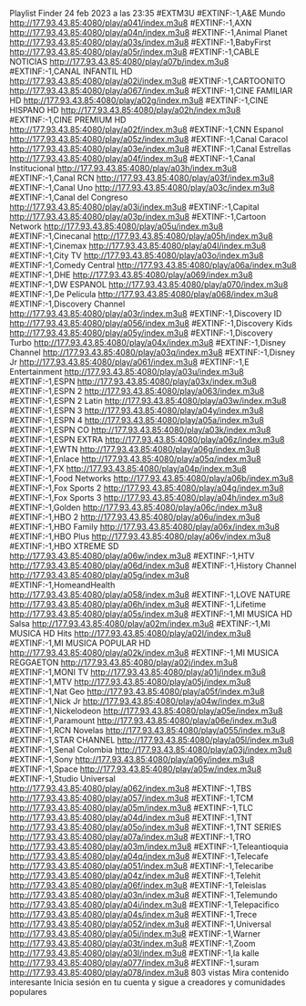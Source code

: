 Playlist Finder
24 feb 2023 a las 23:35
#EXTM3U
#EXTINF:-1,A&E Mundo
http://177.93.43.85:4080/play/a041/index.m3u8
#EXTINF:-1,AXN
http://177.93.43.85:4080/play/a04n/index.m3u8
#EXTINF:-1,Animal Planet
http://177.93.43.85:4080/play/a03s/index.m3u8
#EXTINF:-1,BabyFirst
http://177.93.43.85:4080/play/a05r/index.m3u8
#EXTINF:-1,CABLE NOTICIAS
http://177.93.43.85:4080/play/a07b/index.m3u8
#EXTINF:-1,CANAL INFANTIL HD
http://177.93.43.85:4080/play/a02i/index.m3u8
#EXTINF:-1,CARTOONITO
http://177.93.43.85:4080/play/a067/index.m3u8
#EXTINF:-1,CINE FAMILIAR HD
http://177.93.43.85:4080/play/a02g/index.m3u8
#EXTINF:-1,CINE HISPANO HD
http://177.93.43.85:4080/play/a02h/index.m3u8
#EXTINF:-1,CINE PREMIUM HD
http://177.93.43.85:4080/play/a02f/index.m3u8
#EXTINF:-1,CNN Espanol
http://177.93.43.85:4080/play/a05z/index.m3u8
#EXTINF:-1,Canal Caracol
http://177.93.43.85:4080/play/a03e/index.m3u8
#EXTINF:-1,Canal Estrellas
http://177.93.43.85:4080/play/a04f/index.m3u8
#EXTINF:-1,Canal Institucional
http://177.93.43.85:4080/play/a03h/index.m3u8
#EXTINF:-1,Canal RCN
http://177.93.43.85:4080/play/a03f/index.m3u8
#EXTINF:-1,Canal Uno
http://177.93.43.85:4080/play/a03c/index.m3u8
#EXTINF:-1,Canal del Congreso
http://177.93.43.85:4080/play/a03i/index.m3u8
#EXTINF:-1,Capital
http://177.93.43.85:4080/play/a03p/index.m3u8
#EXTINF:-1,Cartoon Network
http://177.93.43.85:4080/play/a05u/index.m3u8
#EXTINF:-1,Cinecanal
http://177.93.43.85:4080/play/a05h/index.m3u8
#EXTINF:-1,Cinemax
http://177.93.43.85:4080/play/a04l/index.m3u8
#EXTINF:-1,City TV
http://177.93.43.85:4080/play/a03o/index.m3u8
#EXTINF:-1,Comedy Central
http://177.93.43.85:4080/play/a06a/index.m3u8
#EXTINF:-1,DHE
http://177.93.43.85:4080/play/a069/index.m3u8
#EXTINF:-1,DW ESPANOL
http://177.93.43.85:4080/play/a070/index.m3u8
#EXTINF:-1,De Pelicula
http://177.93.43.85:4080/play/a068/index.m3u8
#EXTINF:-1,Discovery Channel
http://177.93.43.85:4080/play/a03r/index.m3u8
#EXTINF:-1,Discovery ID
http://177.93.43.85:4080/play/a056/index.m3u8
#EXTINF:-1,Discovery Kids
http://177.93.43.85:4080/play/a05y/index.m3u8
#EXTINF:-1,Discovery Turbo
http://177.93.43.85:4080/play/a04x/index.m3u8
#EXTINF:-1,Disney Channel
http://177.93.43.85:4080/play/a03q/index.m3u8
#EXTINF:-1,Disney Jr
http://177.93.43.85:4080/play/a061/index.m3u8
#EXTINF:-1,E Entertainment
http://177.93.43.85:4080/play/a03u/index.m3u8
#EXTINF:-1,ESPN
http://177.93.43.85:4080/play/a03x/index.m3u8
#EXTINF:-1,ESPN 2
http://177.93.43.85:4080/play/a063/index.m3u8
#EXTINF:-1,ESPN 2 Latin
http://177.93.43.85:4080/play/a03w/index.m3u8
#EXTINF:-1,ESPN 3
http://177.93.43.85:4080/play/a04y/index.m3u8
#EXTINF:-1,ESPN 4
http://177.93.43.85:4080/play/a05a/index.m3u8
#EXTINF:-1,ESPN CO
http://177.93.43.85:4080/play/a03k/index.m3u8
#EXTINF:-1,ESPN EXTRA
http://177.93.43.85:4080/play/a06z/index.m3u8
#EXTINF:-1,EWTN
http://177.93.43.85:4080/play/a06g/index.m3u8
#EXTINF:-1,Enlace
http://177.93.43.85:4080/play/a05q/index.m3u8
#EXTINF:-1,FX
http://177.93.43.85:4080/play/a04p/index.m3u8
#EXTINF:-1,Food Networks
http://177.93.43.85:4080/play/a06b/index.m3u8
#EXTINF:-1,Fox Sports 2
http://177.93.43.85:4080/play/a04g/index.m3u8
#EXTINF:-1,Fox Sports 3
http://177.93.43.85:4080/play/a04h/index.m3u8
#EXTINF:-1,Golden
http://177.93.43.85:4080/play/a06c/index.m3u8
#EXTINF:-1,HBO 2
http://177.93.43.85:4080/play/a06u/index.m3u8
#EXTINF:-1,HBO Family
http://177.93.43.85:4080/play/a06x/index.m3u8
#EXTINF:-1,HBO Plus
http://177.93.43.85:4080/play/a06v/index.m3u8
#EXTINF:-1,HBO XTREME SD
http://177.93.43.85:4080/play/a06w/index.m3u8
#EXTINF:-1,HTV
http://177.93.43.85:4080/play/a06d/index.m3u8
#EXTINF:-1,History Channel
http://177.93.43.85:4080/play/a05g/index.m3u8
#EXTINF:-1,HomeandHealth
http://177.93.43.85:4080/play/a058/index.m3u8
#EXTINF:-1,LOVE NATURE
http://177.93.43.85:4080/play/a06h/index.m3u8
#EXTINF:-1,Lifetime
http://177.93.43.85:4080/play/a05s/index.m3u8
#EXTINF:-1,MI MUSICA HD Salsa
http://177.93.43.85:4080/play/a02m/index.m3u8
#EXTINF:-1,MI MUSICA HD Hits
http://177.93.43.85:4080/play/a02l/index.m3u8
#EXTINF:-1,MI MUSICA POPULAR HD
http://177.93.43.85:4080/play/a02k/index.m3u8
#EXTINF:-1,MI MUSICA REGGAETON
http://177.93.43.85:4080/play/a02j/index.m3u8
#EXTINF:-1,MONI TV
http://177.93.43.85:4080/play/a01j/index.m3u8
#EXTINF:-1,MTV
http://177.93.43.85:4080/play/a05j/index.m3u8
#EXTINF:-1,Nat Geo
http://177.93.43.85:4080/play/a05f/index.m3u8
#EXTINF:-1,Nick Jr
http://177.93.43.85:4080/play/a04w/index.m3u8
#EXTINF:-1,Nickelodeon
http://177.93.43.85:4080/play/a05e/index.m3u8
#EXTINF:-1,Paramount
http://177.93.43.85:4080/play/a06e/index.m3u8
#EXTINF:-1,RCN Novelas
http://177.93.43.85:4080/play/a055/index.m3u8
#EXTINF:-1,STAR CHANNEL
http://177.93.43.85:4080/play/a05l/index.m3u8
#EXTINF:-1,Senal Colombia
http://177.93.43.85:4080/play/a03j/index.m3u8
#EXTINF:-1,Sony
http://177.93.43.85:4080/play/a06y/index.m3u8
#EXTINF:-1,Space
http://177.93.43.85:4080/play/a05w/index.m3u8
#EXTINF:-1,Studio Universal
http://177.93.43.85:4080/play/a062/index.m3u8
#EXTINF:-1,TBS
http://177.93.43.85:4080/play/a057/index.m3u8
#EXTINF:-1,TCM
http://177.93.43.85:4080/play/a05m/index.m3u8
#EXTINF:-1,TLC
http://177.93.43.85:4080/play/a04d/index.m3u8
#EXTINF:-1,TNT
http://177.93.43.85:4080/play/a05o/index.m3u8
#EXTINF:-1,TNT SERIES
http://177.93.43.85:4080/play/a07a/index.m3u8
#EXTINF:-1,TRO
http://177.93.43.85:4080/play/a03m/index.m3u8
#EXTINF:-1,Teleantioquia
http://177.93.43.85:4080/play/a04q/index.m3u8
#EXTINF:-1,Telecafe
http://177.93.43.85:4080/play/a051/index.m3u8
#EXTINF:-1,Telecaribe
http://177.93.43.85:4080/play/a04z/index.m3u8
#EXTINF:-1,Telehit
http://177.93.43.85:4080/play/a06f/index.m3u8
#EXTINF:-1,Teleislas
http://177.93.43.85:4080/play/a03n/index.m3u8
#EXTINF:-1,Telemundo
http://177.93.43.85:4080/play/a04i/index.m3u8
#EXTINF:-1,Telepacifico
http://177.93.43.85:4080/play/a04s/index.m3u8
#EXTINF:-1,Trece
http://177.93.43.85:4080/play/a052/index.m3u8
#EXTINF:-1,Universal
http://177.93.43.85:4080/play/a05i/index.m3u8
#EXTINF:-1,Warner
http://177.93.43.85:4080/play/a03t/index.m3u8
#EXTINF:-1,Zoom
http://177.93.43.85:4080/play/a03l/index.m3u8
#EXTINF:-1,la kalle
http://177.93.43.85:4080/play/a077/index.m3u8
#EXTINF:-1,suram
http://177.93.43.85:4080/play/a078/index.m3u8
803 vistas
Mira contenido interesante
Inicia sesión en tu cuenta y sigue a creadores y comunidades populares
